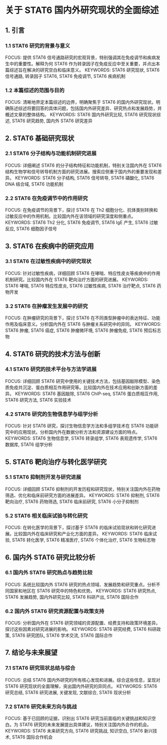 # 关于 STAT6 国内外研究现状的全面综述

## 1. 引言
### 1.1 STAT6 研究的背景与意义
FOCUS: 提供 STAT6 信号通路研究的宏观背景，特别强调其在免疫调节和疾病发生中的重要性。解释为何 STAT6 作为转录因子在免疫反应中至关重要，并点出本篇综述旨在解决的研究空白和临床意义。
KEYWORDS: STAT6 研究现状, STAT6 信号通路, 转录因子 STAT6, STAT6 免疫调节, STAT6 疾病机制

### 1.2 本篇综述的范围与目的
FOCUS: 清晰地界定本篇综述的边界，明确聚焦于 STAT6 的国内外研究现状。明确陈述综述将要回答的具体问题，包括国内外研究差异、研究热点和发展趋势，并概述文章的整体结构。
KEYWORDS: STAT6 国内外研究比较, STAT6 研究现状综述, STAT6 研究趋势, 国内外 STAT6 研究差异

## 2. STAT6 基础研究现状
### 2.1 STAT6 分子结构与功能机制研究进展
FOCUS: 详细阐述 STAT6 的分子结构特征和功能机制，特别关注国内外在 STAT6 结构生物学和信号转导机制方面的研究进展。搜索应侧重于国内外的重要发现和差异。
KEYWORDS: STAT6 分子结构, STAT6 信号转导, STAT6 磷酸化, STAT6 DNA 结合域, STAT6 功能机制

### 2.2 STAT6 在免疫调节中的作用研究
FOCUS: 在免疫调节的背景下，探讨 STAT6 在 Th2 细胞分化、抗体类别转换和过敏反应中的作用机制。比较国内外在该领域的研究深度和侧重点。
KEYWORDS: STAT6 Th2 分化, STAT6 免疫调节, STAT6 IgE 产生, STAT6 过敏反应, STAT6 细胞因子信号

## 3. STAT6 在疾病中的研究应用
### 3.1 STAT6 在过敏性疾病中的研究现状
FOCUS: 针对过敏性疾病，详细回顾 STAT6 在哮喘、特应性皮炎等疾病中的作用机制研究。比较国内外在 STAT6 靶向治疗方面的研究进展。
KEYWORDS: STAT6 哮喘, STAT6 特应性皮炎, STAT6 过敏性疾病, STAT6 治疗靶点, STAT6 药物开发

### 3.2 STAT6 在肿瘤发生发展中的研究
FOCUS: 在肿瘤研究的背景下，探讨 STAT6 在不同类型肿瘤中的表达特征、功能作用及临床意义。分析国内外在 STAT6 与肿瘤关系研究中的异同。
KEYWORDS: STAT6 肿瘤, STAT6 癌症, STAT6 肿瘤微环境, STAT6 肿瘤免疫, STAT6 预后标志物

## 4. STAT6 研究的技术方法与创新
### 4.1 STAT6 研究的技术平台与方法学进展
FOCUS: 详细回顾 STAT6 研究中使用的关键技术方法，包括基因敲除模型、染色质免疫共沉淀、蛋白质相互作用研究等。比较国内外在技术应用和创新方面的差异。
KEYWORDS: STAT6 基因敲除, STAT6 ChIP-seq, STAT6 蛋白质相互作用, STAT6 研究方法, STAT6 实验技术

### 4.2 STAT6 研究的生物信息学与组学分析
FOCUS: 针对 STAT6 研究，探讨生物信息学方法和多组学技术在 STAT6 功能研究中的应用现状。分析国内外在数据分析方法和资源建设方面的特点。
KEYWORDS: STAT6 生物信息学, STAT6 转录组学, STAT6 表观遗传学, STAT6 数据库, STAT6 组学分析

## 5. STAT6 靶向治疗与转化医学研究
### 5.1 STAT6 抑制剂开发与研究进展
FOCUS: 详细回顾 STAT6 抑制剂的开发历程和研究现状，特别关注国内外在药物筛选、优化和临床前研究方面的进展差异。
KEYWORDS: STAT6 抑制剂, STAT6 靶向治疗, STAT6 药物筛选, STAT6 临床前研究, STAT6 小分子抑制剂

### 5.2 STAT6 相关临床试验与转化研究
FOCUS: 在转化医学的背景下，探讨基于 STAT6 的临床试验现状和转化研究进展。比较国内外在临床研究和产业化方面的差异。
KEYWORDS: STAT6 临床试验, STAT6 转化医学, STAT6 精准医疗, STAT6 个体化治疗, STAT6 生物标志物

## 6. 国内外 STAT6 研究比较分析
### 6.1 国内外 STAT6 研究热点与趋势比较
FOCUS: 系统比较国内外 STAT6 研究的热点领域、发展趋势和研究重点。分析不同国家和地区在 STAT6 研究中的特色和优势。
KEYWORDS: STAT6 研究热点, STAT6 发展趋势, 国内外研究比较, STAT6 科研产出, STAT6 国际合作

### 6.2 国内外 STAT6 研究资源配置与政策支持
FOCUS: 分析国内外在 STAT6 研究领域的资源配置、经费支持和政策环境差异。探讨这些因素对研究进展的影响。
KEYWORDS: STAT6 研究经费, STAT6 科研政策, STAT6 研究团队, STAT6 学术交流, STAT6 国际合作

## 7. 结论与未来展望
### 7.1 STAT6 研究现状总结与综合
FOCUS: 总结 STAT6 国内外研究的所有核心发现和进展。综合这些信息，呈现对 STAT6 研究现状的全面理解，突出国内外研究的异同点。
KEYWORDS: STAT6 研究总结, STAT6 研究进展, 关键发现, 文献综合, STAT6 现状分析

### 7.2 STAT6 研究未来方向与挑战
FOCUS: 基于已回顾的证据，识别出 STAT6 研究当前面临的关键挑战和知识空白。为 STAT6 研究的未来发展提出具体建议，特别关注国内外合作的机会。
KEYWORDS: STAT6 未来研究方向, STAT6 研究挑战, 知识空白, STAT6 新兴技术, STAT6 国际合作机会